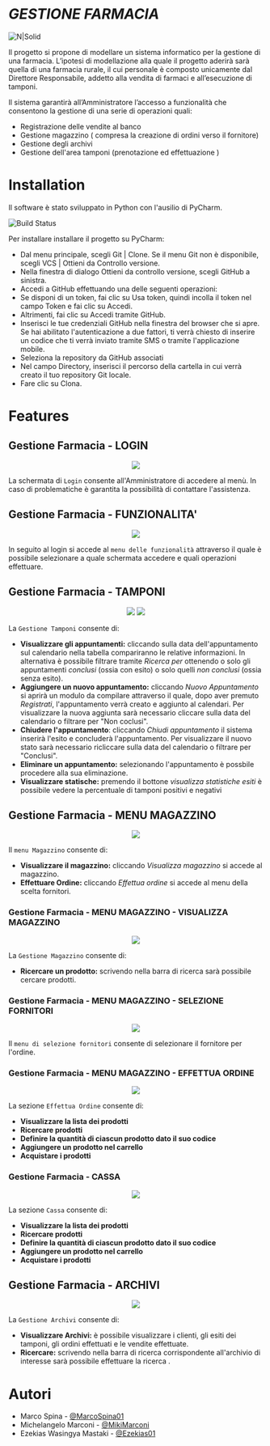 # *GESTIONE FARMACIA*


![N|Solid](https://www.boomerangcard.it/it/uploads/esercente/54/logo.png)


Il progetto si propone di modellare un sistema informatico per la gestione di una farmacia.
L’ipotesi di modellazione alla quale il progetto aderirà sarà quella di una farmacia rurale, il cui personale è composto unicamente dal Direttore Responsabile, addetto alla vendita di farmaci e all’esecuzione di tamponi. 

Il sistema garantirà all’Amministratore l’accesso a funzionalità che consentono la gestione di una serie di operazioni quali:
- Registrazione delle vendite al banco
- Gestione magazzino ( compresa la creazione di ordini verso il fornitore)
- Gestione degli archivi
- Gestione dell'area tamponi (prenotazione ed effettuazione )

# Installation

Il software è stato sviluppato in Python con l'ausilio di PyCharm. 

![Build Status](https://i.stack.imgur.com/wJqaA.png)


Per installare installare il progetto su PyCharm:
- Dal menu principale, scegli Git | Clone. Se il menu Git non è disponibile, scegli VCS | Ottieni da Controllo versione.
- Nella finestra di dialogo Ottieni da controllo versione, scegli GitHub a sinistra.
- Accedi a GitHub effettuando una delle seguenti operazioni:
- Se disponi di un token, fai clic su Usa token, quindi incolla il token nel campo Token e fai clic su Accedi.
- Altrimenti, fai clic su Accedi tramite GitHub.
- Inserisci le tue credenziali GitHub nella finestra del browser che si apre. Se hai abilitato l'autenticazione a due fattori, ti verrà chiesto di inserire un codice che ti verrà inviato tramite SMS o tramite l'applicazione mobile.
- Seleziona la repository da GitHub associati 
- Nel campo Directory, inserisci il percorso della cartella in cui verrà creato il tuo repository Git locale.
- Fare clic su Clona.


# Features
## Gestione Farmacia -  LOGIN
<p align="center">
  <img  src="https://github.com/MarcoSpina01/Farmacia/blob/main/immagini_readme/immagini_readme/login.png">
</p>

La schermata di `Login` consente all'Amministratore di accedere al menù. In caso di problematiche è garantita la possibilità di contattare l'assistenza.
## Gestione Farmacia - FUNZIONALITA'
<p align="center">
  <img  src="https://github.com/MarcoSpina01/Farmacia/blob/main/immagini_readme/immagini_readme/funzionalita.png">
</p>

In seguito al login si accede al `menu delle funzionalità` attraverso il quale è possibile selezionare a quale schermata accedere e quali operazioni effettuare. 
## Gestione Farmacia - TAMPONI
<p align="center">
  <img  src="https://github.com/MarcoSpina01/Farmacia/blob/main/immagini_readme/immagini_readme/calendario.png">
  <img  src="https://github.com/MarcoSpina01/Farmacia/blob/main/immagini_readme/immagini_readme/moduloregistrazione.png">
</p>

La `Gestione Tamponi` consente di:
- **Visualizzare gli appuntamenti:** cliccando sulla data dell'appuntamento sul calendario nella tabella compariranno le relative informazioni. In alternativa è possibile filtrare tramite *Ricerca per* ottenendo o solo gli appuntamenti *conclusi* (ossia con esito) o solo quelli *non conclusi* (ossia senza esito).
- **Aggiungere un nuovo appuntamento:** cliccando *Nuovo Appuntamento* si aprirà un modulo da compilare attraverso il quale, dopo aver premuto *Registrati*, l'appuntamento verrà creato e aggiunto al calendari. Per visualizzare la nuova aggiunta sarà necessario cliccare sulla data del calendario o filtrare per "Non coclusi".
- **Chiudere l'appuntamento**: cliccando *Chiudi appuntamento* il sistema inserirà l'esito e concluderà l'appuntamento. Per visualizzare il nuovo stato sarà necessario ricliccare sulla data del calendario o filtrare per "Conclusi".
- **Eliminare un appuntamento:** selezionando l'appuntamento è possbile procedere alla sua eliminazione.
- **Visualizzare statische:** premendo il bottone *visualizza statistiche esiti* è possibile vedere la percentuale di tamponi positivi e negativi

## Gestione Farmacia - MENU MAGAZZINO
<p align="center">
  <img  src="https://github.com/MarcoSpina01/Farmacia/blob/main/immagini_readme/immagini_readme/magazzino.png">
 </p>

Il `menu Magazzino` consente di:
- **Visualizzare il magazzino:** cliccando *Visualizza magazzino* si accede al magazzino.
- **Effettuare Ordine:** cliccando *Effettua ordine* si accede al menu della scelta fornitori.

### Gestione Farmacia - MENU MAGAZZINO - VISUALIZZA MAGAZZINO
<p align="center">
  <img  src="https://github.com/MarcoSpina01/Farmacia/blob/main/immagini_readme/immagini_readme/visualmagazzino.png">
 </p>


La `Gestione Magazzino` consente di:
- **Ricercare un prodotto:** scrivendo nella barra di ricerca sarà possibile cercare prodotti.

### Gestione Farmacia - MENU MAGAZZINO - SELEZIONE FORNITORI 
<p align="center">
  <img  src="https://github.com/MarcoSpina01/Farmacia/blob/main/immagini_readme/immagini_readme/fornitori.png">
 </p>


Il `menu di selezione fornitori` consente di selezionare il fornitore per l'ordine.

### Gestione Farmacia - MENU MAGAZZINO - EFFETTUA ORDINE
<p align="center">
  <img  src="https://github.com/MarcoSpina01/Farmacia/blob/main/immagini_readme/immagini_readme/pfizer.png">
 </p>


La sezione `Effettua Ordine` consente di:
- **Visualizzare la lista dei prodotti**
- **Ricercare prodotti**
- **Definire la quantità di ciascun prodotto dato il suo codice**
- **Aggiungere un prodotto nel carrello**
- **Acquistare i prodotti** 

### Gestione Farmacia - CASSA 
<p align="center">
  <img  src="https://github.com/MarcoSpina01/Farmacia/blob/main/immagini_readme/immagini_readme/cassa.png">
 </p>


La sezione `Cassa` consente di:
- **Visualizzare la lista dei prodotti**
- **Ricercare prodotti**
- **Definire la quantità di ciascun prodotto dato il suo codice**
- **Aggiungere un prodotto nel carrello**
- **Acquistare i prodotti** 

## Gestione Farmacia - ARCHIVI
<p align="center">
  <img  src="https://github.com/MarcoSpina01/Farmacia/blob/main/immagini_readme/immagini_readme/archivi.png">
 </p>


La `Gestione Archivi` consente di:
- **Visualizzare Archivi:** è possibile visualizzare i clienti, gli esiti dei tamponi, gli ordini effettuati e le vendite effettuate.
- **Ricercare:** scrivendo nella barra di ricerca corrispondente all'archivio di interesse sarà possibile effettuare la ricerca .

# Autori

- Marco Spina - [@MarcoSpina01](https://github.com/MarcoSpina01)
- Michelangelo Marconi - [@MikiMarconi](https://github.com/MikiMarconi)
- Ezekias Wasingya Mastaki - [@Ezekias01](https://github.com/Ezekias01)
